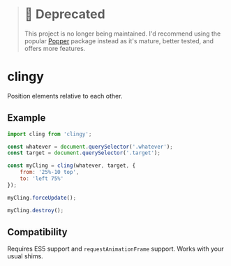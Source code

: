 > # :rotating_light: Deprecated
> 
> This project is no longer being maintained. I'd recommend using the popular [Popper](https://github.com/popperjs/popper-core) package instead as it's	mature, better tested, and offers more features.

# clingy

Position elements relative to each other.

## Example

```js
import cling from 'clingy';

const whatever = document.querySelector('.whatever');
const target = document.querySelector('.target');

const myCling = cling(whatever, target, {
	from: '25%-10 top',
	to: 'left 75%'
});

myCling.forceUpdate();

myCling.destroy();
```

## Compatibility

Requires ES5 support and `requestAnimationFrame` support. Works with your usual shims.
